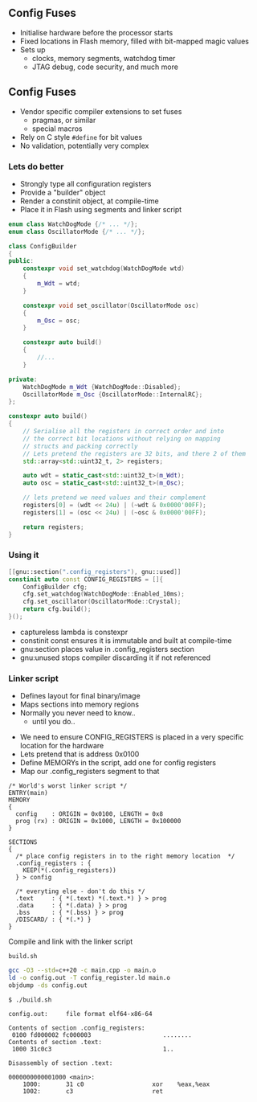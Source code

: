 ## Config Fuses

- Initialise hardware before the processor starts
- Fixed locations in Flash memory, filled with bit-mapped magic values
- Sets up
  - clocks, memory segments, watchdog timer
  - JTAG debug, code security, and much more



<!-- down -->
## Config Fuses

- Vendor specific compiler extensions to set fuses
  - pragmas, or similar
  - special macros
- Rely on C style `#define` for bit values
- No validation, potentially very complex



<!-- down -->
### Lets do better

- Strongly type all configuration registers
- Provide a "builder" object
- Render a constinit object, at compile-time
- Place it in Flash using segments and linker script



<!-- down -->
```C++
enum class WatchDogMode {/* ... */};
enum class OscillatorMode {/* ... */};

class ConfigBuilder
{
public:
    constexpr void set_watchdog(WatchDogMode wtd)
    {
        m_Wdt = wtd;
    }

    constexpr void set_oscillator(OscillatorMode osc)
    {
        m_Osc = osc;
    }

    constexpr auto build()
    {
        //...
    }

private:
    WatchDogMode m_Wdt {WatchDogMode::Disabled};
    OscillatorMode m_Osc {OscillatorMode::InternalRC};
};
```
<!-- .element: class="r-stretch" -->



```C++
constexpr auto build()
{
    // Serialise all the registers in correct order and into
    // the correct bit locations without relying on mapping
    // structs and packing correctly
    // Lets pretend the registers are 32 bits, and there 2 of them
    std::array<std::uint32_t, 2> registers;

    auto wdt = static_cast<std::uint32_t>(m_Wdt);
    auto osc = static_cast<std::uint32_t>(m_Osc);

    // lets pretend we need values and their complement
    registers[0] = (wdt << 24u) | (~wdt & 0x0000'00FF);
    registers[1] = (osc << 24u) | (~osc & 0x0000'00FF);

    return registers;
}
```
<!-- .element: class="r-stretch" -->



<!-- down -->
### Using it

```C++
[[gnu::section(".config_registers"), gnu::used]]
constinit auto const CONFIG_REGISTERS = []{
    ConfigBuilder cfg;
    cfg.set_watchdog(WatchDogMode::Enabled_10ms);
    cfg.set_oscillator(OscillatorMode::Crystal);
    return cfg.build();
}();
```
- captureless lambda is constexpr
  <!-- .element: class="fragment" -->
- constinit const ensures it is immutable and built at compile-time
  <!-- .element: class="fragment" -->
- gnu:section places value in .config_registers section
  <!-- .element: class="fragment" -->
- gnu:unused stops compiler discarding it if not referenced
  <!-- .element: class="fragment" -->



<!-- down -->
### Linker script

- Defines layout for final binary/image
  <!-- .element: class="fragment" -->
- Maps sections into memory regions
  <!-- .element: class="fragment" -->
- Normally you never need to know..
  <!-- .element: class="fragment" -->
  - until you do..
  <!-- .element: class="fragment" -->



<!-- down -->
- We need to ensure CONFIG_REGISTERS is placed in a very
  specific location for the hardware
- Lets pretend that is address 0x0100
  <!-- .element: class="fragment" -->
- Define MEMORYs in the script, add one for config registers
  <!-- .element: class="fragment" -->
- Map our .config_registers segment to that
  <!-- .element: class="fragment" -->



```
/* World's worst linker script */
ENTRY(main)
MEMORY
{
  config    : ORIGIN = 0x0100, LENGTH = 0x8
  prog (rx) : ORIGIN = 0x1000, LENGTH = 0x100000
}

SECTIONS
{
  /* place config registers in to the right memory location  */
  .config_registers : {
    KEEP(*(.config_registers))
  } > config

  /* everyting else - don't do this */
  .text     : { *(.text) *(.text.*) } > prog
  .data     : { *(.data) } > prog
  .bss      : { *(.bss) } > prog
  /DISCARD/ : { *(.*) }
}

```
<!-- .element: class="r-stretch" -->



<!-- down -->
Compile and link with the linker script

`build.sh`

```bash
gcc -O3 --std=c++20 -c main.cpp -o main.o
ld -o config.out -T config_register.ld main.o
objdump -ds config.out
```




<!-- down -->
```text
$ ./build.sh

config.out:     file format elf64-x86-64

Contents of section .config_registers:
 0100 fd000002 fc000003                    ........
Contents of section .text:
 1000 31c0c3                               1..

Disassembly of section .text:

0000000000001000 <main>:
    1000:       31 c0                   xor    %eax,%eax
    1002:       c3                      ret

```


